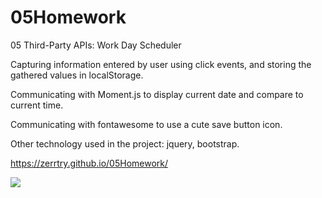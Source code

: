 # 05Homework
05 Third-Party APIs: Work Day Scheduler

Capturing information entered by user using click events, and storing the gathered values in localStorage.

Communicating with Moment.js to display current date and compare to current time.

Communicating with fontawesome to use a cute save button icon.

Other technology used in the project: jquery, bootstrap.

https://zerrtry.github.io/05Homework/

<img src="images/screenshot.png">
